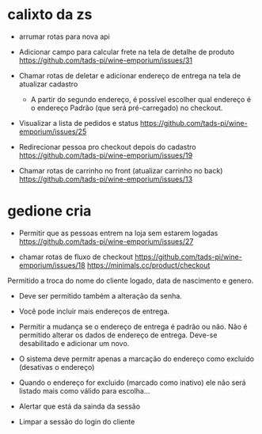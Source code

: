 # calixto da zs

- arrumar rotas para nova api

- Adicionar campo para calcular frete na tela de detalhe de produto
  https://github.com/tads-pi/wine-emporium/issues/31

- Chamar rotas de deletar e adicionar endereço de entrega na tela de atualizar cadastro
  - A partir do segundo endereço, é possível escolher qual endereço é o endereço Padrão (que será pré-carregado) no checkout. 
 
- Visualizar a lista de pedidos e status
  https://github.com/tads-pi/wine-emporium/issues/25

- Redirecionar pessoa pro checkout depois do cadastro
  https://github.com/tads-pi/wine-emporium/issues/19


- Chamar rotas de carrinho no front (atualizar carrinho no back)
  https://github.com/tads-pi/wine-emporium/issues/13


# gedione cria
- Permitir que as pessoas entrem na loja sem estarem logadas
  https://github.com/tads-pi/wine-emporium/issues/27

- chamar rotas de fluxo de checkout
  https://github.com/tads-pi/wine-emporium/issues/18
  https://minimals.cc/product/checkout






 Permitido a troca do nome do cliente logado, data de nascimento e genero. 
 - Deve ser permitido também a alteração da senha. 
 - Você pode incluir mais endereços de entrega. 


- Permitir a mudança se o endereço de entrega é padrão ou não. Não é permitido alterar os dados de endereço de 
  entrega. Deve-se desabilitado e adicionar um novo. 


- O sistema deve permitr apenas a marcação do endereço como excluído (desativas o endereço) 
- Quando o endereço for excluido (marcado como inativo) ele não será listado mais como válido para escolha...

	
- Alertar que está da sainda da sessão 
- Limpar a sessão do login do cliente   